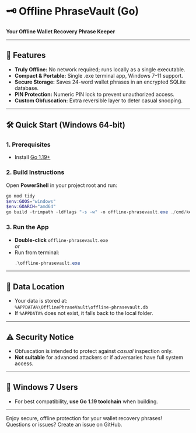 # 🗝️ Offline PhraseVault (Go)  
**Your Offline Wallet Recovery Phrase Keeper**

---

## 🚀 Features

- **Truly Offline:** No network required; runs locally as a single executable.
- **Compact & Portable:** Single .exe terminal app, Windows 7–11 support.
- **Secure Storage:** Saves 24-word wallet phrases in an encrypted SQLite database.
- **PIN Protection:** Numeric PIN lock to prevent unauthorized access.
- **Custom Obfuscation:** Extra reversible layer to deter casual snooping.

---

## 🛠️ Quick Start (Windows 64-bit)

### 1. Prerequisites
- Install [Go 1.19+](https://go.dev/dl/)

### 2. Build Instructions
Open **PowerShell** in your project root and run:

```powershell
go mod tidy
$env:GOOS="windows"
$env:GOARCH="amd64"
go build -trimpath -ldflags "-s -w" -o offline-phrasevault.exe ./cmd/keykeeper
```

### 3. Run the App
- **Double-click** `offline-phrasevault.exe`  
  *or*
- Run from terminal:  
  ```powershell
  .\offline-phrasevault.exe
  ```

---

## 💾 Data Location

- Your data is stored at:  
  `%APPDATA%\OfflinePhraseVault\offline-phrasevault.db`
- If `%APPDATA%` does not exist, it falls back to the local folder.

---

## ⚠️ Security Notice

- Obfuscation is intended to protect against *casual* inspection only.
- **Not suitable** for advanced attackers or if adversaries have full system access.

---

## 📝 Windows 7 Users

- For best compatibility, **use Go 1.19 toolchain** when building.

---

Enjoy secure, offline protection for your wallet recovery phrases!  
Questions or issues? Create an issue on GitHub.
